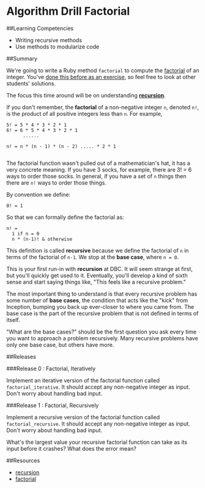 # Algorithm Drill Factorial

##Learning Competencies

* Writing recursive methods
* Use methods to modularize code

##Summary

We're going to write a Ruby method `factorial` to compute the [factorial](http://en.wikipedia.org/wiki/Factorial) of an integer. You've [done this before as an exercise](https://socrates.devbootcamp.com/exercises/21), so feel free to look at other students' solutions.

The focus this time around will be on understanding **[recursion](http://en.wikipedia.org/wiki/Recursion_%28computer_science%29)**.

If you don't remember, the **factorial** of a non-negative integer `n`, denoted `n!`, is the product of all positive integers less than `n`. For example,

```shell
5! = 5 * 4 * 3 * 2 * 1 
6! = 6 * 5 * 4 * 3 * 2 * 1 
      ......

n! = n * (n - 1) * (n - 2) ..... * 2 * 1
   
```

The factorial function wasn't pulled out of a mathematician's hat, it has a very concrete meaning. If you have 3 socks, for example, there are 3! = 6 ways to order those socks. In general, if you have a set of `n` things then there are `n!` ways to order those things.

By convention we define:

```shell
0! = 1
```

So that we can formally define the factorial as:

```shell
n! =
  1 if n = 0 
  n * (n-1)! & otherwise
```

This definition is called **recursive** because we define the factorial of `n` in terms of the factorial of `n-1`. We stop at the **base case**, where `n = 0`.

This is your first run-in with **recursion** at DBC. It will seem strange at first, but you'll quickly get used to it. Eventually, you'll develop a kind of sixth sense and start saying things like, "This feels like a recursive problem."

The most important thing to understand is that every recursive problem has some number of **base cases**, the condition that acts like the "kick" from Inception, bumping you back up ever-closer to where you came from. The base case is the part of the recursive problem that is not defined in terms of itself.

"What are the base cases?" should be the first question you ask every time you want to approach a problem recursively. Many recursive problems have only one base case, but others have more.

##Releases

###Release 0 : Factorial, Iteratively

Implement an iterative version of the factorial function called `factorial_iterative`. It should accept any non-negative integer as input. Don't worry about handling bad input.

###Release 1 :  Factorial, Recursively

Implement a recursive version of the factorial function called `factorial_recursive`. It should accept any non-negative integer as input. Don't worry about handling bad input.

What's the largest value your recursive factorial function can take as its input before it crashes? What does the error mean?

<!-- ##Optimize Your Learning -->

##Resources

* [recursion](http://en.wikipedia.org/wiki/Recursion_%28computer_science%29)
* [factorial](http://en.wikipedia.org/wiki/Factorial)